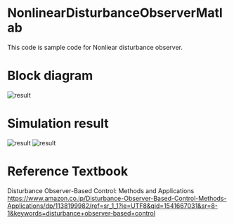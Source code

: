 # NonlinearDisturbanceObserverMatlab

This code is sample code for Nonliear disturbance observer.

# Block diagram
![result](https://github.com/fumikiri/NonlinearDisturbanceObserverMatlab/blob/master/fig/block.jpg)

# Simulation result
![result](https://github.com/fumikiri/NonlinearDisturbanceObserverMatlab/blob/master/fig/pos.jpg)
![result](https://github.com/fumikiri/NonlinearDisturbanceObserverMatlab/blob/master/fig/est.jpg)


# Reference Textbook
Disturbance Observer-Based Control: Methods and Applications
https://www.amazon.co.jp/Disturbance-Observer-Based-Control-Methods-Applications/dp/1138199982/ref=sr_1_1?ie=UTF8&qid=1541667031&sr=8-1&keywords=disturbance+observer-based+control
